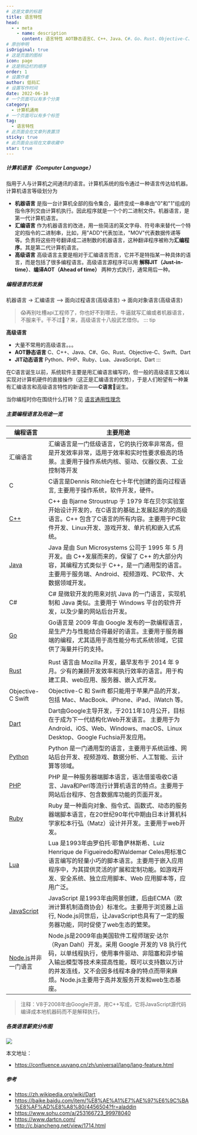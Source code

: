 ```yaml
---
# 这是文章的标题
title: 语言特性
head:
  - - meta
    - name: description
      content: 语言特性 AOT静态语言C、C++、Java、C#、Go、Rust、Objective-C、Swift、Dart，JIT动态语言，Python、PHP、Ruby、Lua、JavaScript、Dart，各类语言薪资分布图。
# 原创申明
isOriginal: true
# 这是页面的图标
icon: page
# 这是侧边栏的顺序
order: 1
# 设置作者
author: 低码汇
# 设置写作时间
date: 2022-06-10
# 一个页面可以有多个分类
category:
  - 计算机通用
# 一个页面可以有多个标签
tag:
  - 语言特性
# 此页面会在文章列表置顶
sticky: true
# 此页面会出现在文章收藏中
star: true
---
```


##### **计算机语言（Computer Language）**
指用于人与计算机之间通讯的语言。计算机系统的指令通过一种语言传达给机器。计算机语言等级划分为
- **机器语言**  是指一台计算机全部的指令集合，最终变成一串串由"0"和"1"组成的指令序列交由计算机执行。因此程序就是一个个的二进制文件。机器语言，是第一代计算机语言。
- **汇编语言**  作为机器语言的改进，用一些简洁的英文字母、符号串来替代一个特定的指令的二进制串，比如，用"ADD"代表加法，"MOV"代表数据传递等等。负责将这些符号翻译成二进制数的机器语言，这种翻译程序被称为**汇编程序**。其是第二代计算机语言。
- **高级语言**  高级语言主要是相对于汇编语言而言，它并不是特指某一种具体的语言，而是包括了很多编程语言。高级语言源程序可以用 **解释JIT（Just-in-time）**、**编译AOT（Ahead of time）** 两种方式执行，通常用后一种。

##### **编程语言的发展**
机器语言 -> 汇编语言 –> 面向过程语言(高级语言) -> 面向对象语言(高级语言)

> 😱再别吐槽api工程师了，你也好不到哪去，牛逼就写汇编或者机器语言，不服来干。干不过🤣？来，高级语言十八般武艺借你。
::: tip

**高级语言**
- 大量不常用的高级语言。。。
- **AOT静态语言** C、C++、Java、C#、Go、Rust、Objective-C、Swift、Dart
- **JIT动态语言** Python、PHP、Ruby、Lua、JavaScript、Dart
:::

在C语言诞生以前，系统软件主要是用汇编语言编写的，但一般的高级语言又难以实现对计算机硬件的直接操作（这正是汇编语言的优势），于是人们盼望有一种兼有汇编语言和高级语言特性的新语言——**C语言**🎉诞生。



当你编程时你在围绕什么打转？见 [语言通用性理念](./The-idea-of-​​language-universality.md)

##### **主要编程语言及用途一览**

| 编程语言                                                              | 主要用途                                                                                                                                                                                                                                                                        |
| --------------------------------------------------------------------- | ------------------------------------------------------------------------------------------------------------------------------------------------------------------------------------------------------------------------------------------------------------------------------- |
| 汇编语言                                                              | 汇编语言是一门低级语言，它的执行效率非常高，但是开发效率非常，适用于效率和实时性要求极高的场景。主要用于操作系统内核、驱动、仪器仪表、工业控制等开发                                                                                                                            |
| C                                                                     | C语言是Dennis Ritchie在七十年代创建的面向过程语言, 主要用于操作系统，软件开发，硬件。                                                                                                                                                                                           |
| [C++](https://isocpp.org/)                                            | C++ 由 Bjarne Stroustrup 于 1979 年在贝尔实验室开始设计开发的，在C语言的基础上发展起来的的高级语言。C++ 包含了C语言的所有内容。主要用于PC软件开发、Linux开发、游戏开发、单片机和嵌入式系统。                                                                                    |
| [Java](https://www.java.com/zh-CN)                                    | Java 是由 Sun Microsystems 公司于 1995 年 5 月开发。由 C++发展而来的，保留了 C++ 的大部分内容，其编程方式类似于 C++，是一门通用型的语言。主要用于服务端、Android、视频游戏、PC软件、大数据领域开发。                                                                            |
| C#                                                                    | C# 是微软开发的用来对抗 Java 的一门语言，实现机制和 Java 类似。主要用于 Windows 平台的软件开发，以及少量的网站后台开发。                                                                                                                                                        |
| [Go](https://go.dev/)                                                 | Go语言是 2009 年由 Google 发布的一款编程语言，是生产力与性能结合得最好的语言。主要用于服务器端的编程，尤其适用于高性能分布式系统领域，它提供了海量并行的支持。                                                                                                                  |
|                                                                       |
| [Rust](https://www.rust-lang.org/zh-CN)                               | Rust 语言由 Mozilla 开发，最早发布于 2014 年 9 月。少有的兼顾开发效率和执行效率的语言。用于构建工具、web应用、服务器、嵌入式开发。                                                                                                                                              |
| Objective-C Swift                                                     | Objective-C 和 Swift 都只能用于苹果产品的开发，包括 Mac、MacBook、iPhone、iPad、iWatch 等。                                                                                                                                                                                     |
| [Dart](https://www.dartcn.com/)                                       | Dart由Google主导开发，于2011年10月公开，目标在于成为下一代结构化Web开发语言。 主要用于为Android、iOS、Web、Windows、macOS、Linux Desktop、Google Fuchsia开发应用。                                                                                                              |
| [Python](https://www.python.org/)                                     | Python 是一门通用型的语言，主要用于系统运维、网站后台开发、视频游戏、数据分析、人工智能、云计算等领域。                                                                                                                                                                         |
| [PHP](https://www.php.cn/)                                            | PHP 是一种服务器端脚本语言，语法借鉴吸收C语言、Java和Perl等流行计算机语言的特点。主要用于网站后台程序、包含数据库功能的页面开发。                                                                                                                                               |
| [Ruby](https://www.ruby-lang.org/zh_cn/)                              | Ruby 是一种面向对象、指令式、函数式、动态的服务器端脚本语言，在20世纪90年代中期由日本计算机科学家松本行弘（Matz）设计并开发。主要用于web开发。                                                                                                                                  |
| [Lua](http://www.lua.org/map.html)                                    | Lua 是1993年由罗伯托·耶鲁萨林斯希、Luiz Henrique de Figueiredo和Waldemar Celes用标准C语言编写的轻量小巧的脚本语言。主要用于嵌入应用程序中，为其提供灵活的扩展和定制功能。如游戏开发、安全系统、独立应用脚本、Web 应用脚本等，应用广泛。                                         |
| [JavaScript](https://developer.mozilla.org/zh-CN/docs/Web/JavaScript) | JavaScript 是1993年由网景创建，后由ECMA（欧洲计算机制造商协会）标准化。主要用于浏览器上运行, Node.js问世后，让JavaScript也具有了一定的服务器功能，同时促使了web生态的繁荣。                                                                                                     |
| [Node.js](http://nodejs.cn/)并非一门语言                              | Node.js是2009年由美国软件工程师瑞安·达尔（Ryan Dahl）开发。采用 Google 开发的 V8 执行代码，以单线程执行，使用事件驱动、非阻塞和异步输入输出模型等技术来提高性能，既可以支持数以万计的并发连线，又不会因多线程本身的特点而带来麻烦。Node.js主要用于高并发服务开发和web生态基座。 |

> 注释：V8于2008年由Google开源，用C++写成，它将JavaScript源代码编译成本地机器码而不是解释执行。

##### **各类语言薪资分布图**
![](https://oss.uuyang.cn/confluence%2F%E5%90%84%E7%B1%BB%E8%AF%AD%E8%A8%80%E8%96%AA%E8%B5%84%E5%88%86%E5%B8%83%E5%9B%BE.png)

本文地址：
- https://confluence.uuyang.cn/zh/universal/lang/lang-feature.html
##### 参考
* https://zh.wikipedia.org/wiki/Dart
* https://baike.baidu.com/item/%E8%AE%A1%E7%AE%97%E6%9C%BA%E8%AF%AD%E8%A8%80/4456504?fr=aladdin
* https://www.sohu.com/a/253166723_99978040
* https://www.dartcn.com/
* http://c.biancheng.net/view/1714.html